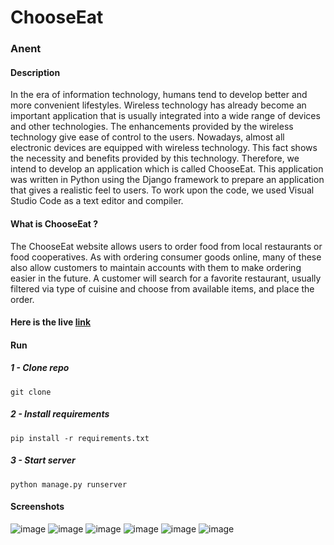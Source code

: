 # ChooseEat
### Anent
#### Description
In the era of information technology, humans tend to develop better and more convenient lifestyles. Wireless technology has already become an important application
that is usually integrated into a wide range of devices and other technologies. The enhancements provided by the wireless technology give ease of control to the users.
Nowadays, almost all electronic devices are equipped with wireless technology. This fact shows the necessity and benefits provided by this technology. Therefore, we intend to
develop an application which is called ChooseEat.
This application was written in Python using the Django framework to prepare an application that gives a realistic feel to users.
To work upon the code, we used Visual Studio Code as a text editor and compiler.
#### What is ChooseEat ?
The ChooseEat website allows users to order food from local restaurants or food cooperatives. As with ordering consumer goods online, many of these also allow
customers to maintain accounts with them to make ordering easier in the future. A customer will search for a favorite restaurant, usually filtered via type of cuisine and
choose from available items, and place the order.
#### Here is the live [link](https://chooseeat.herokuapp.com/)
#### Run
##### 1 - Clone repo
```
git clone 
```

##### 2 - Install requirements
```
pip install -r requirements.txt
```
##### 3 - Start server
```
python manage.py runserver
```


#### Screenshots
![image](https://user-images.githubusercontent.com/86602285/178149113-cfe97621-553a-45aa-9f83-6109387ba08a.png)
![image](https://user-images.githubusercontent.com/86602285/178148878-f9028501-a84c-4eb7-a920-39c0fcdb07b1.png)
![image](https://user-images.githubusercontent.com/86602285/178148939-08a166c7-8829-463a-956b-14d1ec8a8c76.png)
![image](https://user-images.githubusercontent.com/86602285/178148943-d6caff7e-1c1f-4daa-a473-9906044abf3b.png)
![image](https://user-images.githubusercontent.com/86602285/178148861-b49434d6-e55d-4447-b6f9-07a83c7ccd31.png)
![image](https://user-images.githubusercontent.com/86602285/178148986-c93ae13b-a769-4817-be6e-ad922a0401a8.png)

